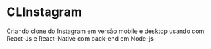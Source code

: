 # CLInstagram
Criando clone do Instagram em versão mobile e desktop usando com React-Js e React-Native com back-end em Node-js
